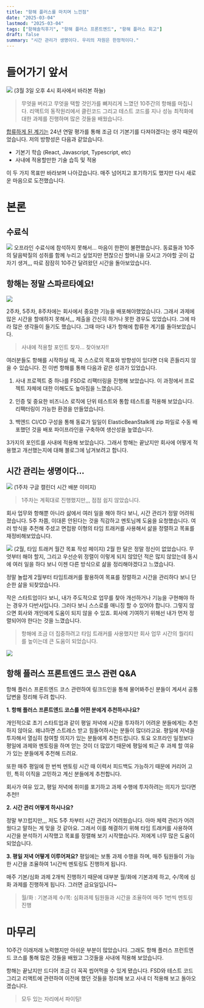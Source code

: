 ```yaml
---
title: "항해 플러스를 마치며 느낀점"
date: "2025-03-04"
lastmod: "2025-03-04"
tags: ["항해솔직후기", "항해 플러스 프론트엔드", "항해 플러스 회고"]
draft: false
summary: "시간 관리가 생명이다. 우리의 자원은 한정적이다."
---
```


# 들어가기 앞서

![](https://github.com/CodyMan0/bucket/blob/main/sky.jpeg?raw=true)
(3월 3일 오후 4시 회사에서 바라본 하늘)

> 무엇을 버리고 무엇을 택할 것인가를 뼈저리게 느꼈던 10주간의 항해를 마칩니다. 리액트의 동작원리에서 클린코드 그리고 테스트 코드를 지나 성능 최적화에 대한 과제를 진행하며 많은 것들을 배웠습니다.

[합류하게 된 계기는](https://www.danny-log.xyz/blog/spa-without-framework#%ED%95%A9%EB%A5%98%EB%A5%BC-%EA%B2%B0%EC%8B%AC%ED%95%9C-%EA%B3%84%EA%B8%B0) 24년 연말 평가를 통해 조금 더 기본기를 다져야겠다는 생각 때문이었습니다. 저의 방향성은 다음과 같았습니다.

- 기본기 학습 (React, Javascript, Typescript, etc)
- 사내에 적용할만한 기술 습득 및 적용

이 두 가지 목표만 바라보며 나아갔습니다. 매주 넘어지고 포기하기도 했지만 다시 새로운 마음으로 도전했습니다.

# 본론

## 수료식

![](https://github.com/CodyMan0/bucket/blob/main/memo.jpeg?raw=true)
오프라인 수료식에 참석하지 못해서... 마음이 한편이 불편했습니다. 동료들과 10주의 달음박질의 성취를 함께 누리고 싶었지만 편찮으신 할머니을 모시고 가야할 곳이 갑자기 생겨,,, 따로 잠잠히 10주간 달려왔던 시간을 돌아보았습니다.

## 항해는 정말 스파르타예요!

![](https://github.com/CodyMan0/bucket/blob/main/sparta.jpeg?raw=true)

2주차, 5주차, 8주차에는 회사에서 중요한 기능을 배포해야했었습니다. 그래서 과제에 많은 시간을 할애하지 못해서,,, 제출을 간신히 하거나 못한 경우도 있었습니다. 그에 따라 많은 생각들이 들기도 했습니다. 그때 마다 내가 항해에 합류한 계기를 돌아보았습니다.

> 사내에 적용할 포인트 찾자... 찾아보자!!

여러분들도 항해를 시작하실 때, 꼭 스스로의 목표와 방향성이 있다면 더욱 흔들리지 않을 수 있습니다. 전 이번 항해를 통해 다음과 같은 성과가 있었습니다.

1. 사내 프로젝트 중 하나를 FSD로 리팩터링을 진행해 보았습니다. 이 과정에서 프로젝트 자체에 대한 이해도도 높아짐을 느꼈습니다.

2. 인증 및 중요한 비즈니스 로직에 단위 테스트와 통합 테스트를 적용해 보았습니다. 리팩터링이 가능한 환경을 만들었습니다.

3. 백엔드 CI/CD 구성을 통해 동료가 일일이 ElasticBeanStalk에 zip 파일로 수동 배포했던 것을 배포 파이프라인을 구축하여 생산성을 높였습니다.

3가지의 포인트를 사내에 적용해 보았습니다. 그래서 항해는 끝났지만 회사에 어떻게 적용했고 개선했는지에 대해 블로그에 남겨보려고 합니다.

## 시간 관리는 생명이다...

![](https://github.com/CodyMan0/bucket/blob/main/plan.jpeg?raw=true)
(1주차 구글 캘린더 시간 배분 이미지)

> 1주차는 계획대로 진행했지만,,, 점점 쉽지 않았습니다.

회사 업무와 항해뿐 아니라 삶에서 여러 일을 해야 하다 보니, 시간 관리가 정말 어려워졌습니다. 5주 차쯤, 이대론 안된다는 것을 직감하고 멘토님께 도움을 요청했습니다. 여러 방식을 추천해 주셨고 면접왕 이형의 타임 트래커를 사용해서 삶을 정렬하고 목표를 재정비해보았습니다.

![](https://github.com/CodyMan0/bucket/blob/main/time.jpeg?raw=true)
(2월, 타임 트래커 월간 목표 작성 페이지)
2월 한 달은 정말 정신이 없었습니다. 무엇부터 해야 할지, 그리고 우선순위 정렬이 이렇게 되지 않았던 적은 많지 않았는데 동시에 여러 일을 하다 보니 이젠 다른 방식으로 삶을 정리해야겠다고 느꼈습니다.

정말 놀랍게 2월부터 타임트래커를 활용하여 목표를 정렬하고 시간을 관리하다 보니 단순한 삶을 되찾았습니다.

작은 스타트업이다 보니, 내가 주도적으로 업무를 찾아 개선하거나 기능을 구현해야 하는 경우가 다반사입니다. 그러다 보니 스스로를 매니징 할 수 있어야 합니다. 그렇지 않으면 회사와 개인에게 도움이 되지 않을 수 있죠. 회사에 기여하기 위해선 내가 먼저 정렬되어야 한다는 것을 느꼈습니다.

> 항해에 조금 더 집중하려고 타임 트래커를 사용했지만 회사 업무 시간의 퀄리티를 높이는데 큰 도움이 되었습니다.

![](https://github.com/CodyMan0/bucket/blob/main/certificate.png?raw=true)

## 항해 플러스 프론트엔드 코스 관련 Q&A

항해 플러스 프론트엔드 코스 관련하여 링크드인을 통해 물어봐주신 분들이 계셔서 공통 답변을 정리해 두려 합니다.

**1. 항해 플러스 프론트엔드 코스를 어떤 분에게 추천하시나요?**

개인적으로 초기 스타트업과 같이 평일 저녁에 시간을 투자하기 어려운 분들에게는 추천하지 않아요. 왜냐하면 스트레스 받고 힘들어하시는 분들이 많더라고요. 평일에 저녁을 투자해서 열심히 참여할 의지가 있는 분들에게 추천드립니다. 토요 오프라인 일정보다 평일에 과제와 멘토링을 하며 얻는 것이 더 많았기 때문에 평일에 퇴근 후 과제 할 여유가 있는 분들에게 추천해 드려요.

또한 매주 평일에 한 번씩 멘토링 시간 때 이력서 피드백도 가능하기 때문에 커리어 고민, 특히 이직을 고민하고 계신 분들에게 추천합니다.

회사가 여유 있고, 평일 저녁에 취미를 포기하고 과제 수행에 투자하려는 의지가 있다면 추천!!

**2. 시간 관리 어떻게 하시나요?**

정말 부끄럽지만,,, 저도 5주 차부터 시간 관리가 어려웠습니다. 아마 체력 관리가 어려웠다고 말하는 게 맞을 것 같아요. 그래서 이를 해결하기 위해 타임 트래커를 사용하여 시간을 분석하기 시작했고 목표를 정렬해 보기 시작했습니다. 저에게 너무 많은 도움이 되었습니다.

**3. 평일 저녁 어떻게 이루어져요?**
평일에는 보통 과제 수행을 하며, 매주 팀원들이 가능한 시간을 조율하여 1시간씩 멘토링도 진행하게 됩니다.

매주 기본/심화 과제 2개씩 진행하기 때문에 대부분 월/화에 기본과제 하고, 수/목에 심화 과제를 진행하게 됩니다. 그러면 금요일입니다~

> 월/화 : 기본과제 수/목: 심화과제 팀원들과 시간을 조율하여 매주 1번씩 멘토링 진행

# 마무리

10주간 이래저래 노력했지만 아쉬운 부분이 많았습니다. 그래도 항해 플러스 프런트엔드 코스를 통해 많은 것들을 배웠고 그것들을 사내에 적용해 보았습니다.

항해는 끝났지만 드디어 조금 더 꼭꼭 씹어먹을 수 있게 됐습니다. FSD와 테스트 코드 그리고 리액트에 관련하여 이전에 했던 것들을 정리해 보고 사내 더 적용해 보고 돌아오겠습니다.

> 모두 있는 자리에서 파이팅!
